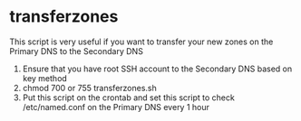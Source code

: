 # transferzones
This script is very useful if you want to transfer your new zones on the Primary DNS to the Secondary DNS

1. Ensure that you have root SSH account to the Secondary DNS based on key method
2. chmod 700 or 755 transferzones.sh
3. Put this script on the crontab and set this script to check /etc/named.conf on the Primary DNS every 1 hour
